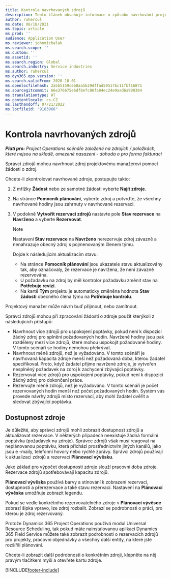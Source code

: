 ```yaml
---
title: Kontrola navrhovaných zdrojů
description: Tento článek obsahuje informace o způsobu navrhování projektových zdrojů.
author: ruhercul
ms.date: 08/18/2021
ms.topic: article
ms.prod: ''
audience: Application User
ms.reviewer: johnmichalak
ms.search.scope: ''
ms.custom: ''
ms.assetid: ''
ms.search.region: Global
ms.search.industry: Service industries
ms.author: ruhercul
ms.dyn365.ops.version: ''
ms.search.validFrom: 2020-10-01
ms.openlocfilehash: 2a5b5159ceb8aa5b29dffad59517bc11fbf16871
ms.sourcegitcommit: 66e376675e6df8efc86fa84ec24e9aad6a980304
ms.translationtype: HT
ms.contentlocale: cs-CZ
ms.lasthandoff: 07/21/2022
ms.locfileid: "9183966"
---
```

# <a name="review-proposed-resources"></a>Kontrola navrhovaných zdrojů

_**Platí pro:** Project Operations scénáře založené na zdrojích / položkách, které nejsou na skladě, omezené nasazení - dohoda o pro forma fakturaci_

Správci zdrojů mohou navrhnout zdroj projektovému manažerovi pomocí žádosti o zdroj.

Chcete-li zkontrolovat navrhované zdroje, postupujte takto:

1. Z mřížky **Žádost** nebo ze samotné žádosti vyberte **Najít zdroje**.
2. Na stránce **Pomocník plánování**, vyberte zdroj a potvrďte, že všechny navrhované hodiny jsou zahrnuty v navrhované rezervaci.
3. V podokně **Vytvořit rezervaci zdrojů** nastavte pole **Stav rezervace** na **Navrženo** a vyberte **Rezervovat**.

    > [!NOTE]
    > Nastavení **Stav rezervace** na **Navrženo** nerezervuje zdroj závazně a nenahrazuje obecný zdroj s pojmenovaným členem týmu.

    Dojde k následujícím aktualizacím stavu:

    - Na stránce **Pomocník plánování** jsou ukazatele stavu aktualizovány tak, aby označovaly, že rezervace je navržena, že není závazně rezervována.
    - U požadavku na zdroj by měl kontrolor požadavku změnit stav na **Potřebuje revizi**.
    - Na kartě **Tým** projektu je automaticky změněna hodnota **Stav žádosti** obecného člena týmu na **Potřebuje kontrolu**.

Projektový manažer může návrh buď přijmout, nebo zamítnout.

Správci zdrojů mohou při zpracování žádostí o zdroje použít kterýkoli z následujících přístupů:

- Navrhnout více zdrojů pro uspokojení poptávky, pokud není k dispozici žádný zdroj pro splnění požadovaných hodin. Navržené hodiny jsou pak rozděleny mezi více zdrojů, které mohou uspokojit požadované hodiny. V tomto scénáři se hodiny nemohou překrývat.
- Navrhnout méně zdrojů, než je vyžadováno. V tomto scénáři je navrhovaná kapacita zdroje menší než požadovaná doba, kterou žadatel specifikoval. Proto, když žadatel přijme navržené zdroje, je vytvořen nesplněný požadavek na zdroj k zachycení zbývající poptávky.
- Rezervovat více zdrojů pro uspokojení poptávky, pokud není k dispozici žádný zdroj pro dokončení práce.
- Rezervujte méně zdrojů, než je vyžadováno. V tomto scénáři je počet rezervovaných hodin menší než počet požadovaných hodin. Systém vás provede návrhy zdrojů místo rezervací, aby mohl žadatel ověřit a sledovat zbývající poptávku.

## <a name="resource-availability"></a>Dostupnost zdroje

Je důležité, aby správci zdrojů mohli zobrazit dostupnost zdrojů a aktualizovat rezervace. V některých případech neexistuje žádná formální poptávka (požadavek na zdroje). Správce zdrojů však musí reagovat na neplánovanou poptávku, která přichází prostřednictvím jiných kanálů, jako jsou e -maily, telefonní hovory nebo rychlé zprávy. Správci zdrojů používají k aktualizaci zdrojů a rezervací **Plánovací vývěsku**.

Jako základ pro výpočet dostupnosti zdroje slouží pracovní doba zdroje. Rezervace zdrojů spotřebovávají kapacitu zdrojů.

**Plánovací vývěska** používá barvy a stínování k zobrazení rezervací, dostupnosti a přerezervace a také stavu rezervací. Nastavení na **Plánovací vývěska** umožňuje zobrazit legendu.

Pokud se vedle konkrétního rezervovatelného zdroje v **Plánovací vývěsce** zobrazí šipka vpravo, lze zdroj rozbalit. Zobrazí se podrobnosti o práci, pro kterou je zdroj rezervovaný.

Protože Dynamics 365 Project Operations používá modul Universal Resource Scheduling, tak pokud máte nainstalovanou aplikaci Dynamics 365 Field Service můžete také zobrazit podrobnosti o rezervacích zdrojů pro projekty, pracovní objednávky a všechny další entity, na které jste rozšířili plánování.

Chcete-li zobrazit další podrobnosti o konkrétním zdroji, klepněte na něj pravým tlačítkem myši a otevřete kartu zdroje.



[!INCLUDE[footer-include](../includes/footer-banner.md)]
